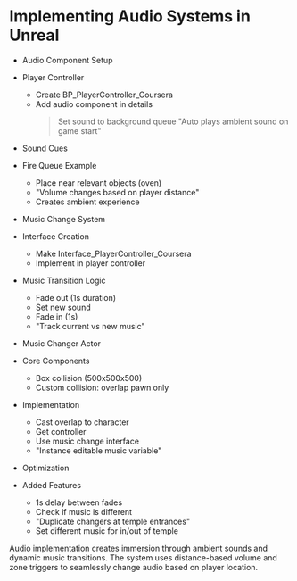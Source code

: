 # Implementing Audio Systems in Unreal

* Audio Component Setup
 * Player Controller
   - Create BP_PlayerController_Coursera
   - Add audio component in details
     > Set sound to background queue
     > "Auto plays ambient sound on game start"

* Sound Cues
 * Fire Queue Example
   - Place near relevant objects (oven)
   - "Volume changes based on player distance"
   - Creates ambient experience

* Music Change System
 * Interface Creation
   - Make Interface_PlayerController_Coursera
   - Implement in player controller
 * Music Transition Logic
   - Fade out (1s duration)
   - Set new sound
   - Fade in (1s)
   - "Track current vs new music"

* Music Changer Actor
 * Core Components
   - Box collision (500x500x500)
   - Custom collision: overlap pawn only
 * Implementation
   - Cast overlap to character
   - Get controller
   - Use music change interface
   - "Instance editable music variable"
 
* Optimization
 * Added Features
   - 1s delay between fades
   - Check if music is different
   - "Duplicate changers at temple entrances"
   - Set different music for in/out of temple

Audio implementation creates immersion through ambient sounds and dynamic music transitions. The system uses distance-based volume and zone triggers to seamlessly change audio based on player location.